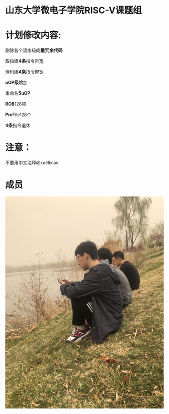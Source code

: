 # 山东大学微电子学院RISC-V课题组

# 计划修改内容:

删除各个流水级**向量冗余代码**

取指级**4条**指令带宽

译码级**4条**指令带宽

**uOP级**增加

重命名**5uOP**

**ROB**128项

**Pre**File128个

**4条**指令退休

# 注意：
不要用中文注释@xuelixiao

# 成员

<img src="https://github.com/Jeremy-Jia/CORE_RTL/blob/master/images/sdu.jpg" />
